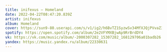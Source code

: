 ```yaml
---
title: inifexus — Homeland
date: 2022-04-22T08:47:20.839Z
artist: inifexus
album: Homeland
cover: https://sun9-80.userapi.com/s/v1/ig2/h6BvTZ1SyzwSv34MfXJQjPVvaZ3_VWpT34W-6e9VvFRDkrTMNpycuurHtj9suS6oZ696LYWIuFQLzuv-pGiWayrh.jpg?size=720x720&quality=96&type=album
spotify: https://open.spotify.com/album/2e2VFYMXBjwAp9RrBrdDY4
vk: https://vk.com/music/album/-2000307282_15307282_168129706a01badb26
yandex: https://music.yandex.ru/album/22330631
---
```

